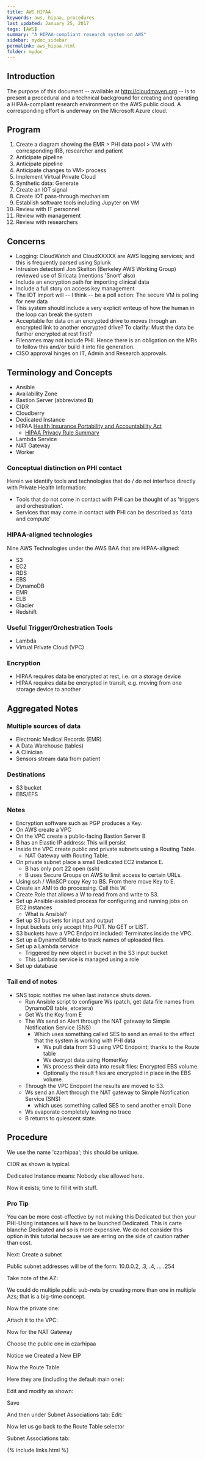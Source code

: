 ```yaml
---
title: AWS HIPAA
keywords: aws, hipaa, procedures
last_updated: January 25, 2017
tags: [AWS]
summary: "A HIPAA-compliant research system on AWS"
sidebar: mydoc_sidebar
permalink: aws_hipaa.html
folder: mydoc
---
```


## Introduction
The purpose of this document -- available at http://cloudmaven.org -- is to present a procedural and a technical background
for creating and operating a HIPAA-compliant research environment on the AWS public cloud. A corresponding effort is underway
on the Microsoft Azure cloud. 


## Program 

1. Create a diagram showing the EMR > PHI data pool > VM with corresponding IRB, researcher and patient
2. Anticipate <new data to EMR> pipeline
3. Anticipate <IOT to VM> pipeline
4. Anticipate changes to <PHI > VM> process
5. Implement Virtual Private Cloud
6. Synthetic data: Generate
7. Create an IOT signal
8. Create IOT pass-through mechanism
9. Establish software tools including Jupyter on VM
10. Review with IT personnel 
11. Review with management
12. Review with researchers

## Concerns

* Logging: CloudWatch and CloudXXXXX are AWS logging services; and this is frequently parsed using Splunk
* Intrusion detection! Jon Skelton (Berkeley AWS Working Group) reviewed use of Siricata (mentions 'Snort' also) 
* Include an encryption path for importing clinical data 
* Include a full story on access key management
* The IOT import will -- I think -- be a poll action: The secure VM is polling for new data
* This system should include a very explicit writeup of how the human in the loop can break the system
* Acceptable for data on an encrypted drive to moves through an encrypted link to another encrypted drive? To clarify: Must the data be further encrypted at rest first? 
* Filenames may not include PHI. Hence there is an obligation on the MRs to follow this and/or build it into file generation.
* CISO approval hinges on IT, Admin and Research approvals. 

## Terminology and Concepts
* Ansible
* Availability Zone
* Bastion Server (abbreviated **B**)
* CIDR
* Cloudberry
* Dedicated Instance 
* HIPAA [Health Insurance Portability and Accountability Act](https://en.wikipedia.org/wiki/Health_Insurance_Portability_and_Accountability_Act)
  * [HIPAA Privacy Rule Summary](https://www.hhs.gov/hipaa/for-professionals/privacy/laws-regulations/index.html)
* Lambda Service
* NAT Gateway
* Worker

### Conceptual distinction on PHI contact

Herein we identify tools and technologies that do / do not interface directly with Private Health Information:
* Tools that do not come in contact with PHI can be thought of as 'triggers and orchestration'.
* Services that may come in contact with PHI can be described as 'data and compute'

### HIPAA-aligned technologies
Nine AWS Technologies under the AWS BAA that are HIPAA-aligned:
* S3
* EC2
* RDS
* EBS
* DynamoDB
* EMR
* ELB
* Glacier
* Redshift

### Useful Trigger/Orchestration Tools
* Lambda
* Virtual Private Cloud (VPC)

### Encryption
* HIPAA requires data be encrypted at rest, i.e. on a storage device
* HIPAA requires data be encrypted in transit, e.g. moving from one storage device to another

## Aggregated Notes

### Multiple sources of data
* Electronic Medical Records (EMR)
* A Data Warehouse (tables) 
* A Clinician 
* Sensors stream data from patient

### Destinations
* S3 bucket
* EBS/EFS 

### Notes

* Encryption software such as PGP produces a Key.
* On AWS create a VPC
* On the VPC create a public-facing Bastion Server B
* B has an Elastic IP address: This will persist
* Inside the VPC create public and private subnets using a Routing Table. 
  * NAT Gateway with Routing Table.
* On private subnet place a small Dedicated EC2 instance E.
  * B has only port 22 open (ssh) 
  * B uses Secure Groups on AWS to limit access to certain URLs. 
* Using ssh / WinSCP copy Key to BS. From there move Key to E. 
* Create an AMI to do processing. Call this W.
* Create Role that allows a W to read from and write to S3.
* Set up Ansible-assisted process for configuring and running jobs on EC2 instances
  * What is Ansible?
* Set up S3 buckets for input and output 
* Input buckets only accept http PUT. No GET or LIST.
* S3 buckets have a VPC Endpoint included: Terminates inside the VPC.
* Set up a DynamoDB table to track names of uploaded files.
* Set up a Lambda service 
  * Triggered by new object in bucket in the S3 input bucket
  * This Lambda service is managed using a role
* Set up database





### Tail end of notes

* SNS topic notifies me when last instance shuts down.
  * Run Ansible script to configure Ws (patch, get data file names from DynamoDB table, etcetera)
  * Get Ws the Key from E
  * The Ws send an Alert through the NAT gateway to Simple Notification Service (SNS) 
    * Which uses something called SES to send an email to the effect that the system is working with PHI data 
      * Ws pull data from S3 using VPC Endpoint; thanks to the Route table
      * Ws decrypt data using HomerKey
      * Ws process their data into result files: Encrypted EBS volume. 
      * Optionally the result files are encrypted in place in the EBS volume.
  * Through the VPC Endpoint the results are moved to S3.
  * Ws send an Alert through the NAT gateway to Simple Notification Service (SNS) 
    * which uses something called SES to send another email: Done
  * Ws evaporate completely leaving no trace
  * B returns to quiescent state. 


## Procedure

We use the name 'czarhipaa'; this should be unique.

CIDR as shown is typical.

Dedicated Instance means: Nobody else allowed here. 

Now it exists; time to fill it with stuff.


### Pro Tip
You can be more cost-effective by not making this Dedicated but then your PHI-Using instances will have to be launched Dedicated. 
This is carte blanche Dedicated and so is more expensive. We do not consider this option in this tutorial because we are erring on 
the side of caution rather than cost. 


Next: Create a subnet

Public subnet addresses will be of the form: 10.0.0.2, .3, .4, ... .254

Take note of the AZ: 

We could do multiple public sub-nets by creating more than one in multiple Azs; that is a big-time concept.

Now the private one: 

Attach it to the VPC: 

Now for the NAT Gateway

Choose the public one in czarhipaa

Notice we Created a New EIP

Now the Route Table

Here they are (including the default main one): 

Edit and modify as shown:

Save

And then under Subnet Associations tab: Edit: 

Now let us go back to the Route Table selector

Subnet Associations tab: 


{% include links.html %}
